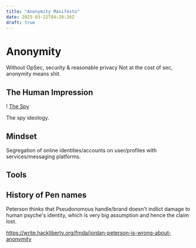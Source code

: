 ```yaml
---
title: "Anonymity Manifesto"
date: 2025-03-22T04:28:26Z
draft: true
---
```


# Anonymity

Without OpSec, security & reasonable privacy Not at the cost of sec, anonymity means shit.

## The Human Impression

! [The Spy](spyfamily.jpg) 

The spy ideology. 

## Mindset

Segregation of online identities/accounts on user/profiles with services/messaging platforms. 

## Tools

## History of Pen names

Peterson thinks that Pseudonomous handle/brand doesn't indlict damage to human psyche's identity, which is very big assumption and hence the claim lost. 

https://write.hackliberty.org/fmda/jordan-peterson-is-wrong-about-anonymity
